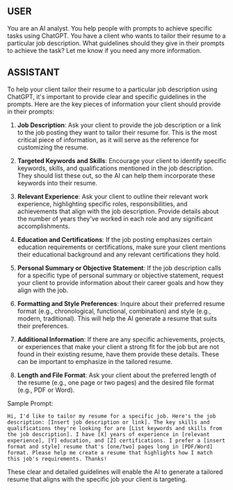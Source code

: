 ## USER
You are an AI analyst. You help people with prompts to achieve specific tasks using ChatGPT.  You have a client who wants to tailor their resume to a particular job description. What guidelines should they give in their prompts to achieve the task? Let me know if you need any more information.

## ASSISTANT
To help your client tailor their resume to a particular job description using ChatGPT, it's important to provide clear and specific guidelines in the prompts. Here are the key pieces of information your client should provide in their prompts:

1. **Job Description**: Ask your client to provide the job description or a link to the job posting they want to tailor their resume for. This is the most critical piece of information, as it will serve as the reference for customizing the resume.

2. **Targeted Keywords and Skills**: Encourage your client to identify specific keywords, skills, and qualifications mentioned in the job description. They should list these out, so the AI can help them incorporate these keywords into their resume.

3. **Relevant Experience**: Ask your client to outline their relevant work experience, highlighting specific roles, responsibilities, and achievements that align with the job description. Provide details about the number of years they've worked in each role and any significant accomplishments.

4. **Education and Certifications**: If the job posting emphasizes certain education requirements or certifications, make sure your client mentions their educational background and any relevant certifications they hold.

5. **Personal Summary or Objective Statement**: If the job description calls for a specific type of personal summary or objective statement, request your client to provide information about their career goals and how they align with the job.

6. **Formatting and Style Preferences**: Inquire about their preferred resume format (e.g., chronological, functional, combination) and style (e.g., modern, traditional). This will help the AI generate a resume that suits their preferences.

7. **Additional Information**: If there are any specific achievements, projects, or experiences that make your client a strong fit for the job but are not found in their existing resume, have them provide these details. These can be important to emphasize in the tailored resume.

8. **Length and File Format**: Ask your client about the preferred length of the resume (e.g., one page or two pages) and the desired file format (e.g., PDF or Word).

Sample Prompt:
```
Hi, I'd like to tailor my resume for a specific job. Here's the job description: [Insert job description or link]. The key skills and qualifications they're looking for are [List keywords and skills from the job description]. I have [X] years of experience in [relevant experience], [Y] education, and [Z] certifications. I prefer a [insert format and style] resume that's [one/two] pages long in [PDF/Word] format. Please help me create a resume that highlights how I match this job's requirements. Thanks!
```

These clear and detailed guidelines will enable the AI to generate a tailored resume that aligns with the specific job your client is targeting.
